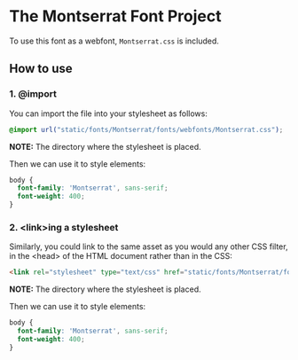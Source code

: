 # The Montserrat Font Project
To use this font as a webfont, ```Montserrat.css``` is included.

## How to use
### 1. @import
You can import the file into your stylesheet as follows:
```css
@import url("static/fonts/Montserrat/fonts/webfonts/Montserrat.css");
```

**NOTE:** The directory where the stylesheet is placed.

Then we can use it to style elements:
```css
body {
  font-family: 'Montserrat', sans-serif;
  font-weight: 400;
}
```

### 2. \<link>ing a stylesheet
Similarly, you could link to the same asset as you would any other CSS filter, in the \<head> of the HTML document rather than in the CSS:
```html
<link rel="stylesheet" type="text/css" href="static/fonts/Montserrat/fonts/webfonts/Montserrat.css">
```

**NOTE:** The directory where the stylesheet is placed.

Then we can use it to style elements:
```css
body {
  font-family: 'Montserrat', sans-serif;
  font-weight: 400;
}
```